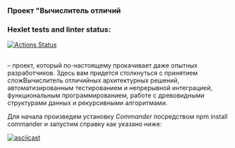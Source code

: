 ### Проект "Вычислитель отличий


### Hexlet tests and linter status:
[![Actions Status](https://github.com/MaryKurinova/backend-project-lvl2/workflows/hexlet-check/badge.svg)](https://github.com/MaryKurinova/backend-project-lvl2/actions)

<h2><i></i></h2> – проект, который по-настоящему прокачивает даже опытных разработчиков. Здесь вам придется столкнуться с принятием сложВычислитель отличийных архитектурных решений, автоматизированным тестированием и непрерывной интеграцией, функциональным программированием, работе с древовидными структурами данных и рекурсивными алгоритмами.

Для начала произведем установку <i>Commander</i> посредством npm install commander и запустим справку как указано ниже:

[![asciicast](https://asciinema.org/a/Ah16DPoZptbo3HTa3UFHqkBRq.svg)](https://asciinema.org/a/Ah16DPoZptbo3HTa3UFHqkBRq)